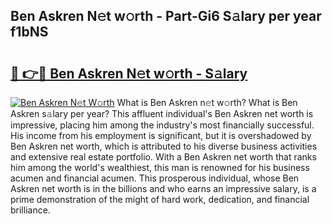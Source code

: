 ## Ben Askren N𝚎t w𝚘rth - Part-Gi6 S𝚊lary per year f1bNS

# <h2><a href="http://gc0eaf.nevu.top/?p=Ben+Askren">🔗 👉🔴 Ben Askren N𝚎t w𝚘rth - S𝚊lary</a></h2>

[![Ben Askren N𝚎t W𝚘rth](https://i.imgur.com/Oavwk0R.jpeg)](http://gc0eaf.nevu.top/?p=Ben+Askren)
What is Ben Askren n𝚎t w𝚘rth? What is Ben Askren s𝚊lary per year?
This affluent individual's Ben Askren net worth is impressive, placing him among the industry's most financially successful. His income from his employment is significant, but it is overshadowed by Ben Askren net worth, which is attributed to his diverse business activities and extensive real estate portfolio. With a Ben Askren net worth that ranks him among the world's wealthiest, this man is renowned for his business acumen and financial acumen. This prosperous individual, whose Ben Askren net worth is in the billions and who earns an impressive salary, is a prime demonstration of the might of hard work, dedication, and financial brilliance.
